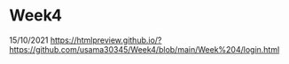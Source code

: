 # Week4
15/10/2021
https://htmlpreview.github.io/?https://github.com/usama30345/Week4/blob/main/Week%204/login.html

